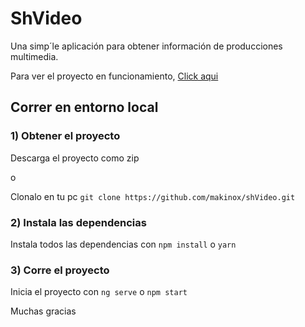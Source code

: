 # ShVideo

Una simp´le aplicación para obtener información de producciones multimedia.

Para ver el proyecto en funcionamiento, [Click aqui](https://shvideo-qmwwuvvtkc.now.sh)

## Correr en entorno local

### 1) Obtener el proyecto

Descarga el proyecto como zip

o

Clonalo en tu pc `git clone https://github.com/makinox/shVideo.git`

### 2) Instala las dependencias

Instala todos las dependencias con `npm install` o `yarn`

### 3) Corre el proyecto

Inicia el proyecto con `ng serve` o `npm start`

Muchas gracias
